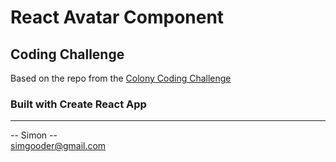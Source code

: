 # React Avatar Component

## Coding Challenge
Based on the repo from the [Colony Coding Challenge](https://github.com/JoinColony/coding-challenge)

### Built with Create React App


----
-- Simon --   
[simgooder@gmail.com](mailto:simgooder@gmail.com)